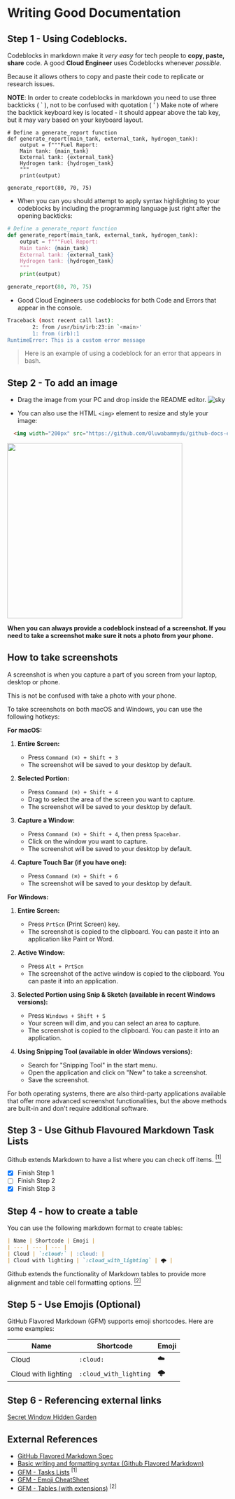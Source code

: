 # Writing Good Documentation

## Step 1 - Using Codeblocks.

Codeblocks in markdown make it *very easy* for tech people to **copy, paste, share** code.
A good __Cloud Engineer__ uses Codeblocks whenever *possible*.

Because it allows others to copy and paste their code to replicate or research issues.


**NOTE**: In order to create codeblocks in markdown you need to use three backticks ( ` ), not to be confused with quotation ( ' )
Make note of where the backtick keyboard key is located - it should appear above the tab key, but it may vary based on your keyboard layout.
  
```
# Define a generate_report function
def generate_report(main_tank, external_tank, hydrogen_tank):
    output = f"""Fuel Report:
    Main tank: {main_tank}
    External tank: {external_tank}
    Hydrogen tank: {hydrogen_tank} 
    """
    print(output)

generate_report(80, 70, 75)
```

- When you can you should attempt to apply syntax highlighting to your codeblocks by including the programming language just right after the opening backticks:

```python
# Define a generate_report function
def generate_report(main_tank, external_tank, hydrogen_tank):
    output = f"""Fuel Report:
    Main tank: {main_tank}
    External tank: {external_tank}
    Hydrogen tank: {hydrogen_tank} 
    """
    print(output)

generate_report(80, 70, 75)
```

- Good Cloud Engineers use codeblocks for both Code and Errors that appear in the console.


```bash
Traceback (most recent call last):
        2: from /usr/bin/irb:23:in `<main>'
        1: from (irb):1
RuntimeError: This is a custom error message
```

> Here is an example of using a codeblock for an error that appears in bash.


## Step 2 - To add an image
- Drag the image from your PC and drop inside the README editor.
![sky](https://github.com/Oluwabammydu/github-docs-example/assets/39812151/bbf4a64b-5720-44cc-9bea-2f7b2a9c42c8)

- You can also use the HTML `<img>` element to resize and style your image:
```html
  <img width="200px" src="https://github.com/Oluwabammydu/github-docs-example/assets/39812151/bbf4a64b....." />
```
<img width="400px" src="https://github.com/Oluwabammydu/github-docs-example/assets/39812151/bbf4a64b-5720-44cc-9bea-2f7b2a9c42c8" />



**When you can always provide a codeblock instead of a screenshot.
If you need to take a screenshot make sure it nots a photo from your phone.**


## How to take screenshots

A screenshot is when you capture a part of you screen from your laptop, desktop or phone.

This is not be confused with take a photo with your phone.


To take screenshots on both macOS and Windows, you can use the following hotkeys:

**For macOS:**

1. **Entire Screen:** 
   - Press `Command (⌘) + Shift + 3`
   - The screenshot will be saved to your desktop by default.

2. **Selected Portion:**
   - Press `Command (⌘) + Shift + 4` 
   - Drag to select the area of the screen you want to capture.
   - The screenshot will be saved to your desktop by default.

3. **Capture a Window:** 
   - Press `Command (⌘) + Shift + 4`, then press `Spacebar`.
   - Click on the window you want to capture.
   - The screenshot will be saved to your desktop by default.

4. **Capture Touch Bar (if you have one):**
   - Press `Command (⌘) + Shift + 6`
   - The screenshot will be saved to your desktop by default.

**For Windows:**

1. **Entire Screen:** 
   - Press `PrtScn` (Print Screen) key.
   - The screenshot is copied to the clipboard. You can paste it into an application like Paint or Word.

2. **Active Window:** 
   - Press `Alt + PrtScn`
   - The screenshot of the active window is copied to the clipboard. You can paste it into an application.

3. **Selected Portion using Snip & Sketch (available in recent Windows versions):**
   - Press `Windows + Shift + S`
   - Your screen will dim, and you can select an area to capture.
   - The screenshot is copied to the clipboard. You can paste it into an application.

4. **Using Snipping Tool (available in older Windows versions):**
   - Search for "Snipping Tool" in the start menu.
   - Open the application and click on "New" to take a screenshot.
   - Save the screenshot.

For both operating systems, there are also third-party applications available that offer more advanced screenshot functionalities, but the above methods are built-in and don't require additional software.



## Step 3 - Use Github Flavoured Markdown Task Lists

Github extends Markdown to have a list where you can check off items. [<sup>[1]</sup>](#external-references)

- [x] Finish Step 1
- [ ] Finish Step 2
- [x] Finish Step 3

## Step 4 - how to create a table


You can use the following markdown format to create tables:

```md
| Name | Shortcode | Emoji |
| --- | --- | --- |
| Cloud | `:cloud:` | :cloud: |
| Cloud with lighting | `:cloud_with_lighting` | 🌩️ |
```
Github extends the functionality of Markdown tables to provide more alignment and table cell formatting options. [<sup>[2]</sup>](#external-references)




## Step 5 - Use Emojis (Optional)

GitHub Flavored Markdown (GFM) supports emoji shortcodes.
Here are some examples:

| Name | Shortcode | Emoji |
| --- | --- | --- |
| Cloud | `:cloud:` | :cloud: |
| Cloud with lighting | `:cloud_with_lighting` | 🌩️ |


## Step 6 - Referencing external links
[Secret Window Hidden Garden](secret-window/hidden-garden.md)


## External References

- [GitHub Flavored Markdown Spec](https://github.github.com/gfm/)
- [Basic writing and formatting syntax (Github Flavored Markdown)](https://docs.github.com/en/get-started/writing-on-github/getting-started-with-writing-and-formatting-on-github/basic-writing-and-formatting-syntax#quoting-text) 
- [GFM - Tasks Lists](https://docs.github.com/en/get-started/writing-on-github/getting-started-with-writing-and-formatting-on-github/basic-writing-and-formatting-syntax#task-lists)  <sup>[1]</sup>
- [GFM - Emoji CheatSheet](https://github.com/ikatyang/emoji-cheat-sheet)
- [GFM - Tables (with extensions)](https://github.github.com/gfm/#tables-extension-) <sup>[2]</sup>
